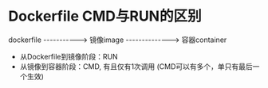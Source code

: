 # Dockerfile CMD与RUN的区别

dockerfile    ----------->     镜像image    -------------->    容器container

- 从Dockerfile到镜像阶段：RUN
- 从镜像到容器阶段：CMD, 有且仅有1次调用   (CMD可以有多个，单只有最后一个生效)